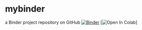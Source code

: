 # mybinder
a Binder project repository on GitHub
[![Binder](https://mybinder.org/badge_logo.svg)](https://mybinder.org/v2/gh/fegvebhtrbtr/mybinder.git/HEAD)
[![Open In Colab](https://camo.githubusercontent.com/84f0493939e0c4de4e6dbe113251b4bfb5353e57134ffd9fcab6b8714514d4d1/68747470733a2f2f636f6c61622e72657365617263682e676f6f676c652e636f6d2f6173736574732f636f6c61622d62616467652e737667)]
